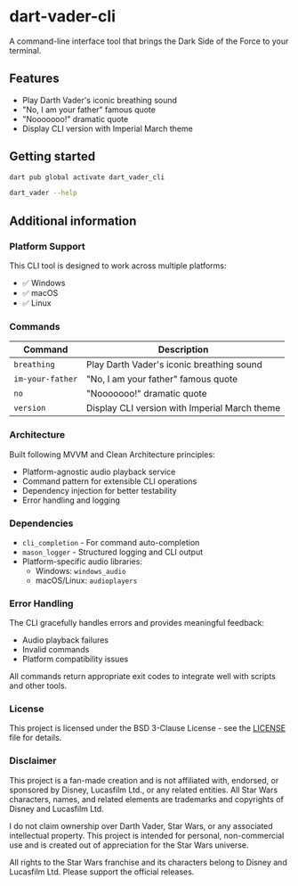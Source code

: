 # dart-vader-cli

A command-line interface tool that brings the Dark Side of the Force to your terminal.

## Features

- Play Darth Vader's iconic breathing sound
- "No, I am your father" famous quote
- "Nooooooo!" dramatic quote
- Display CLI version with Imperial March theme

## Getting started

```bash
dart pub global activate dart_vader_cli
```

```bash
dart_vader --help
```

## Additional information

### Platform Support

This CLI tool is designed to work across multiple platforms:

- ✅ Windows
- ✅ macOS 
- ✅ Linux

### Commands

| Command | Description |
|---------|-------------|
| `breathing` | Play Darth Vader's iconic breathing sound |
| `im-your-father` | "No, I am your father" famous quote |
| `no` | "Nooooooo!" dramatic quote |
| `version` | Display CLI version with Imperial March theme |

### Architecture

Built following MVVM and Clean Architecture principles:

- Platform-agnostic audio playback service
- Command pattern for extensible CLI operations
- Dependency injection for better testability
- Error handling and logging

### Dependencies

- `cli_completion` - For command auto-completion
- `mason_logger` - Structured logging and CLI output
- Platform-specific audio libraries:
  - Windows: `windows_audio`
  - macOS/Linux: `audioplayers`

### Error Handling

The CLI gracefully handles errors and provides meaningful feedback:

- Audio playback failures
- Invalid commands
- Platform compatibility issues

All commands return appropriate exit codes to integrate well with scripts and other tools.

### License

This project is licensed under the BSD 3-Clause License - see the [LICENSE](LICENSE) file for details.

### Disclaimer

This project is a fan-made creation and is not affiliated with, endorsed, or sponsored by Disney, Lucasfilm Ltd., or any related entities. All Star Wars characters, names, and related elements are trademarks and copyrights of Disney and Lucasfilm Ltd. 

I do not claim ownership over Darth Vader, Star Wars, or any associated intellectual property. This project is intended for personal, non-commercial use and is created out of appreciation for the Star Wars universe.

All rights to the Star Wars franchise and its characters belong to Disney and Lucasfilm Ltd. Please support the official releases.